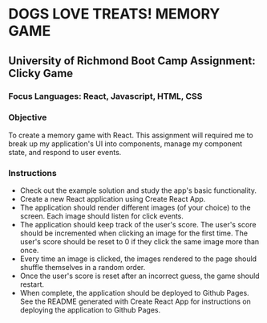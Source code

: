 # DOGS LOVE TREATS! MEMORY GAME

## University of Richmond Boot Camp Assignment: Clicky Game
### Focus Languages: React, Javascript, HTML, CSS

### Objective

To create a memory game with React. This assignment will required me to break up my application's UI into components, manage my component state, and respond to user events.


### Instructions

* Check out the example solution and study the app's basic functionality.
* Create a new React application using Create React App.
* The application should render different images (of your choice) to the screen. Each image should listen for click events.
* The application should keep track of the user's score. The user's score should be incremented when clicking an image for the first time. The user's score should   be reset to 0 if they click the same image more than once.
* Every time an image is clicked, the images rendered to the page should shuffle themselves in a random order.
* Once the user's score is reset after an incorrect guess, the game should restart.
* When complete, the application should be deployed to Github Pages. See the README generated with Create React App for instructions on deploying the application    to Github Pages.
